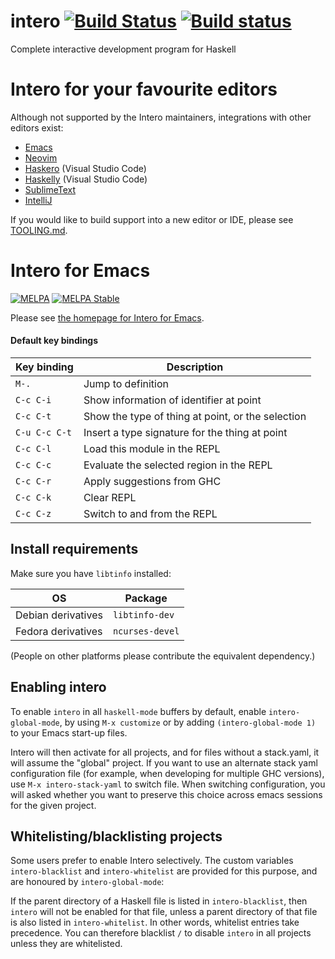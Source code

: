 # intero [![Build Status](https://travis-ci.org/chrisdone/intero.svg)](https://travis-ci.org/chrisdone/intero) [![Build status](https://ci.appveyor.com/api/projects/status/23bdffi0bmycxn50?svg=true)](https://ci.appveyor.com/project/chrisdone/intero)

Complete interactive development program for Haskell

# Intero for your favourite editors

Although not supported by the Intero maintainers, integrations with other editors exist:

* [Emacs](#intero-for-emacs)
* [Neovim](https://github.com/parsonsmatt/intero-neovim)
* [Haskero](https://gitlab.com/vannnns/haskero) (Visual Studio Code)
* [Haskelly](https://github.com/haskelly-dev/Haskelly) (Visual Studio Code)
* [SublimeText](https://github.com/dariusf/sublime-intero)
* [IntelliJ](https://plugins.jetbrains.com/plugin/8258-intellij-haskell)

If you would like to build support into a new editor or IDE, please see
[TOOLING.md](https://github.com/commercialhaskell/intero/blob/master/TOOLING.md).

# Intero for Emacs

[![MELPA](https://melpa.org/packages/intero-badge.svg)](https://melpa.org/#/intero) [![MELPA Stable](https://stable.melpa.org/packages/intero-badge.svg)](https://stable.melpa.org/#/intero)

Please see
[the homepage for Intero for Emacs](http://chrisdone.github.io/intero).

#### Default key bindings

Key binding | Description
--- | ---
`M-.` | Jump to definition
`C-c C-i` | Show information of identifier at point
`C-c C-t` | Show the type of thing at point, or the selection
`C-u C-c C-t` | Insert a type signature for the thing at point
`C-c C-l` | Load this module in the REPL
`C-c C-c` | Evaluate the selected region in the REPL
`C-c C-r` | Apply suggestions from GHC
`C-c C-k` | Clear REPL
`C-c C-z` | Switch to and from the REPL

## Install requirements

Make sure you have `libtinfo` installed:

OS | Package
--- | ---
Debian derivatives | `libtinfo-dev`
Fedora derivatives | `ncurses-devel`

(People on other platforms please contribute the equivalent
dependency.)

## Enabling intero

To enable `intero` in all `haskell-mode` buffers by default, enable
`intero-global-mode`, by using `M-x customize` or by adding
`(intero-global-mode 1)` to your Emacs start-up files.

Intero will then activate for all projects, and for files without a
stack.yaml, it will assume the "global" project. If you want to use an
alternate stack yaml configuration file (for example, when developing
for multiple GHC versions), use `M-x intero-stack-yaml` to switch
file. When switching configuration, you will asked whether you want to
preserve this choice across emacs sessions for the given project.

## Whitelisting/blacklisting projects

Some users prefer to enable Intero selectively. The custom variables
`intero-blacklist` and `intero-whitelist` are provided for this
purpose, and are honoured by `intero-global-mode`:

If the parent directory of a Haskell file is listed in
`intero-blacklist`, then `intero` will not be enabled for that file,
unless a parent directory of that file is also listed in
`intero-whitelist`. In other words, whitelist entries take
precedence. You can therefore blacklist `/` to disable `intero` in all
projects unless they are whitelisted.


